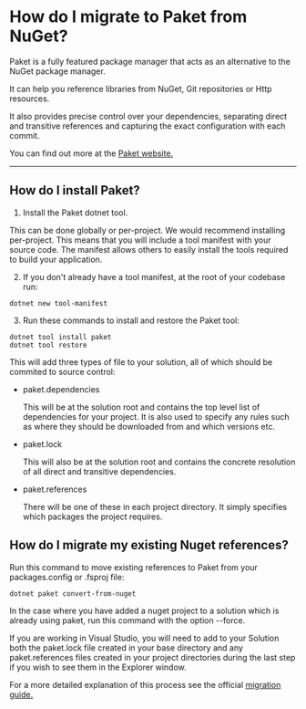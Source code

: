 # How do I migrate to Paket from NuGet?
Paket is a fully featured package manager that acts as an alternative to the NuGet package manager.

It can help you reference libraries from NuGet, Git repositories or Http resources.

It also provides precise control over your dependencies, separating direct and transitive references and capturing the exact configuration with each commit.

You can find out more at the [Paket website.](https://fsprojects.github.io/Paket/)


---

## How do I install Paket?

1. Install the Paket dotnet tool.

This can be done globally or per-project. We would recommend installing per-project. This means that you will include a tool manifest with your source code. The manifest allows others to easily install the tools required to build your application.

2. If you don't already have a tool manifest, at the root of your codebase run:
```
dotnet new tool-manifest
```

3. Run these commands to install and restore the Paket tool:
```
dotnet tool install paket
dotnet tool restore
```

This will add three types of file to your solution, all of which should be commited to source control:

- paket.dependencies 

    This will be at the solution root and contains the top level list of dependencies for your project. It is also used to specify any rules such as where they should be downloaded from and which versions etc.

- paket.lock

    This will also be at the solution root and contains the concrete resolution of all direct and transitive dependencies. 

- paket.references 

    There will be one of these in each project directory. It simply specifies which packages the project requires.


## How do I migrate my existing Nuget references?

Run this command to move existing references to Paket from your packages.config or .fsproj file:
```
dotnet paket convert-from-nuget
```

In the case where you have added a nuget project to a solution which is already using paket, run this command with the option --force.

If you are working in Visual Studio, you will need to add to your Solution both the paket.lock file created in your base directory and any paket.references files created in your project directories during the last step if you wish to see them in the Explorer window.

For a more detailed explanation of this process see the official [migration guide.](https://fsprojects.github.io/Paket/convert-from-nuget-tutorial.html)

